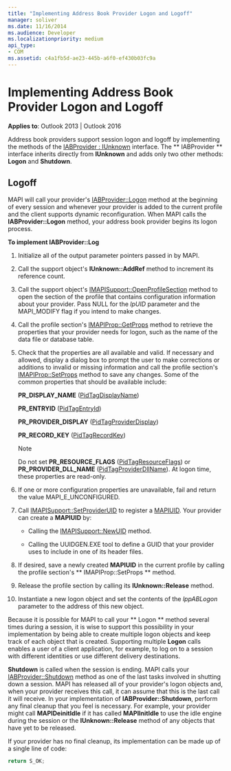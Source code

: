 ```yaml
---
title: "Implementing Address Book Provider Logon and Logoff"
manager: soliver
ms.date: 11/16/2014
ms.audience: Developer
ms.localizationpriority: medium
api_type:
- COM
ms.assetid: c4a1fb5d-ae23-445b-a6f0-ef430b03fc9a
---
```


# Implementing Address Book Provider Logon and Logoff

**Applies to**: Outlook 2013 | Outlook 2016 
  
Address book providers support session logon and logoff by implementing the methods of the [IABProvider : IUnknown](iabprovideriunknown.md) interface. The ** IABProvider ** interface inherits directly from **IUnknown** and adds only two other methods: **Logon** and **Shutdown**. 
  
## Logoff

MAPI will call your provider's [IABProvider::Logon](iabprovider-logon.md) method at the beginning of every session and whenever your provider is added to the current profile and the client supports dynamic reconfiguration. When MAPI calls the **IABProvider::Logon** method, your address book provider begins its logon process. 
  
**To implement IABProvider::Log**
  
1. Initialize all of the output parameter pointers passed in by MAPI. 
    
2. Call the support object's **IUnknown::AddRef** method to increment its reference count. 
    
3. Call the support object's [IMAPISupport::OpenProfileSection](imapisupport-openprofilesection.md) method to open the section of the profile that contains configuration information about your provider. Pass NULL for the  _lpUID_ parameter and the MAPI_MODIFY flag if you intend to make changes. 
    
4. Call the profile section's [IMAPIProp::GetProps](imapiprop-getprops.md) method to retrieve the properties that your provider needs for logon, such as the name of the data file or database table. 
    
5. Check that the properties are all available and valid. If necessary and allowed, display a dialog box to prompt the user to make corrections or additions to invalid or missing information and call the profile section's [IMAPIProp::SetProps](imapiprop-setprops.md) method to save any changes. Some of the common properties that should be available include: 
    
   **PR_DISPLAY_NAME** ([PidTagDisplayName](pidtagdisplayname-canonical-property.md))
    
   **PR_ENTRYID** ([PidTagEntryId](pidtagentryid-canonical-property.md))
    
   **PR_PROVIDER_DISPLAY** ([PidTagProviderDisplay](pidtagproviderdisplay-canonical-property.md))
    
   **PR_RECORD_KEY** ([PidTagRecordKey](pidtagrecordkey-canonical-property.md))
    
   > [!NOTE]
   > Do not set **PR_RESOURCE_FLAGS** ([PidTagResourceFlags](pidtagresourceflags-canonical-property.md)) or **PR_PROVIDER_DLL_NAME** ([PidTagProviderDllName](pidtagproviderdllname-canonical-property.md)). At logon time, these properties are read-only. 
  
6. If one or more configuration properties are unavailable, fail and return the value MAPI_E_UNCONFIGURED.
    
7. Call [IMAPISupport::SetProviderUID](imapisupport-setprovideruid.md) to register a [MAPIUID](mapiuid.md). Your provider can create a **MAPIUID** by: 
    
   - Calling the [IMAPISupport::NewUID](imapisupport-newuid.md) method. 
    
   - Calling the UUIDGEN.EXE tool to define a GUID that your provider uses to include in one of its header files.
    
8. If desired, save a newly created **MAPIUID** in the current profile by calling the profile section's ** IMAPIProp::SetProps ** method. 
    
9. Release the profile section by calling its **IUnknown::Release** method. 
    
10. Instantiate a new logon object and set the contents of the  _lppABLogon_ parameter to the address of this new object. 
    
Because it is possible for MAPI to call your ** Logon ** method several times during a session, it is wise to support this possibility in your implementation by being able to create multiple logon objects and keep track of each object that is created. Supporting multiple **Logon** calls enables a user of a client application, for example, to log on to a session with different identities or use different delivery destinations. 
  
**Shutdown** is called when the session is ending. MAPI calls your [IABProvider::Shutdown](iabprovider-shutdown.md) method as one of the last tasks involved in shutting down a session. MAPI has released all of your provider's logon objects and, when your provider receives this call, it can assume that this is the last call it will receive. In your implementation of **IABProvider::Shutdown**, perform any final cleanup that you feel is necessary. For example, your provider might call **MAPIDeinitIdle** if it has called **MAPIInitIdle** to use the idle engine during the session or the **IUnknown::Release** method of any objects that have yet to be released. 
  
If your provider has no final cleanup, its implementation can be made up of a single line of code: 
  
```cpp
return S_OK;

```


